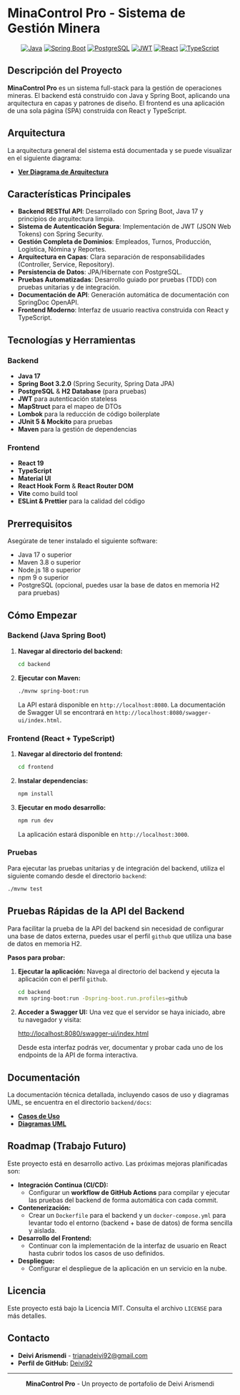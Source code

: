 # MinaControl Pro - Sistema de Gestión Minera

<div align="center">

[![Java](https://img.shields.io/badge/Java-17-ED8B00?style=for-the-badge&logo=java&logoColor=white)](https://www.java.com/)
[![Spring Boot](https://img.shields.io/badge/Spring_Boot-3.2.0-6DB33F?style=for-the-badge&logo=spring-boot&logoColor=white)](https://spring.io/projects/spring-boot)
[![PostgreSQL](https://img.shields.io/badge/PostgreSQL-316192?style=for-the-badge&logo=postgresql&logoColor=white)](https://www.postgresql.org/)
[![JWT](https://img.shields.io/badge/JWT-000000?style=for-the-badge&logo=JSON%20web%20tokens&logoColor=white)](https://jwt.io/)
[![React](https://img.shields.io/badge/React-20232A?style=for-the-badge&logo=react&logoColor=61DAFB)](https://reactjs.org/)
[![TypeScript](https://img.shields.io/badge/TypeScript-007ACC?style=for-the-badge&logo=typescript&logoColor=white)](https://www.typescriptlang.org/)

</div>

##  Descripción del Proyecto

**MinaControl Pro** es un sistema full-stack para la gestión de operaciones mineras. El backend está construido con Java y Spring Boot, aplicando una arquitectura en capas y patrones de diseño. El frontend es una aplicación de una sola página (SPA) construida con React y TypeScript.


##  Arquitectura

La arquitectura general del sistema está documentada y se puede visualizar en el siguiente diagrama:

- **[Ver Diagrama de Arquitectura](./backend/docs/diagrams/general/architecture_overview.puml)**

##  Características Principales

-   **Backend RESTful API**: Desarrollado con Spring Boot, Java 17 y principios de arquitectura limpia.
-   **Sistema de Autenticación Segura**: Implementación de JWT (JSON Web Tokens) con Spring Security.
-   **Gestión Completa de Dominios**: Empleados, Turnos, Producción, Logística, Nómina y Reportes.
-   **Arquitectura en Capas**: Clara separación de responsabilidades (Controller, Service, Repository).
-   **Persistencia de Datos**: JPA/Hibernate con PostgreSQL.
-   **Pruebas Automatizadas**: Desarrollo guiado por pruebas (TDD) con pruebas unitarias y de integración.
-   **Documentación de API**: Generación automática de documentación con SpringDoc OpenAPI.
-   **Frontend Moderno**: Interfaz de usuario reactiva construida con React y TypeScript.

##  Tecnologías y Herramientas

### Backend
- **Java 17**
- **Spring Boot 3.2.0** (Spring Security, Spring Data JPA)
- **PostgreSQL** & **H2 Database** (para pruebas)
- **JWT** para autenticación stateless
- **MapStruct** para el mapeo de DTOs
- **Lombok** para la reducción de código boilerplate
- **JUnit 5 & Mockito** para pruebas
- **Maven** para la gestión de dependencias

### Frontend
- **React 19**
- **TypeScript**
- **Material UI**
- **React Hook Form** & **React Router DOM**
- **Vite** como build tool
- **ESLint & Prettier** para la calidad del código

##  Prerrequisitos

Asegúrate de tener instalado el siguiente software:

-   Java 17 o superior
-   Maven 3.8 o superior
-   Node.js 18 o superior
-   npm 9 o superior
-   PostgreSQL (opcional, puedes usar la base de datos en memoria H2 para pruebas)

##  Cómo Empezar

### Backend (Java Spring Boot)

1.  **Navegar al directorio del backend:**
    ```bash
    cd backend
    ```
2.  **Ejecutar con Maven:**
    ```bash
    ./mvnw spring-boot:run
    ```
    La API estará disponible en `http://localhost:8080`.
    La documentación de Swagger UI se encontrará en `http://localhost:8080/swagger-ui/index.html`.

### Frontend (React + TypeScript)

1.  **Navegar al directorio del frontend:**
    ```bash
    cd frontend
    ```
2.  **Instalar dependencias:**
    ```bash
    npm install
    ```
3.  **Ejecutar en modo desarrollo:**
    ```bash
    npm run dev
    ```
    La aplicación estará disponible en `http://localhost:3000`.

### Pruebas

Para ejecutar las pruebas unitarias y de integración del backend, utiliza el siguiente comando desde el directorio `backend`:

```bash
./mvnw test
```

## Pruebas Rápidas de la API del Backend

Para facilitar la prueba de la API del backend sin necesidad de configurar una base de datos externa, puedes usar el perfil `github` que utiliza una base de datos en memoria H2.

**Pasos para probar:**

1.  **Ejecutar la aplicación:**
    Navega al directorio del backend y ejecuta la aplicación con el perfil `github`.

    ```bash
    cd backend
    mvn spring-boot:run -Dspring-boot.run.profiles=github
    ```

2.  **Acceder a Swagger UI:**
    Una vez que el servidor se haya iniciado, abre tu navegador y visita:

    [http://localhost:8080/swagger-ui/index.html](http://localhost:8080/swagger-ui/index.html)

    Desde esta interfaz podrás ver, documentar y probar cada uno de los endpoints de la API de forma interactiva.

##  Documentación

La documentación técnica detallada, incluyendo casos de uso y diagramas UML, se encuentra en el directorio `backend/docs`:

-   **[Casos de Uso](./backend/docs/casos_de_uso)**
-   **[Diagramas UML](./backend/docs/diagrams)**

##  Roadmap (Trabajo Futuro)

Este proyecto está en desarrollo activo. Las próximas mejoras planificadas son:

*   **Integración Continua (CI/CD):**
    *   Configurar un **workflow de GitHub Actions** para compilar y ejecutar las pruebas del backend de forma automática con cada commit.
*   **Contenerización:**
    *   Crear un `Dockerfile` para el backend y un `docker-compose.yml` para levantar todo el entorno (backend + base de datos) de forma sencilla y aislada.
*   **Desarrollo del Frontend:**
    *   Continuar con la implementación de la interfaz de usuario en React hasta cubrir todos los casos de uso definidos.
*   **Despliegue:**
    *   Configurar el despliegue de la aplicación en un servicio en la nube.

##  Licencia

Este proyecto está bajo la Licencia MIT. Consulta el archivo `LICENSE` para más detalles.

##  Contacto

-   **Deivi Arismendi** - trianadeivi92@gmail.com
-   **Perfil de GitHub:** [Deivi92](https://github.com/Deivi92)

---

<div align="center">

**MinaControl Pro** - Un proyecto de portafolio de Deivi Arismendi

</div>